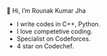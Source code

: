  👋 Hi, I’m Rounak Kumar Jha
-  I write codes in C++, Python.
-  I love competetive coding.
-  Specialist on Codeforces.
-  4 star on Codechef.


<!---
Rounakkumar795/Rounakkumar795 is a ✨ special ✨ repository because its `README.md` (this file) appears on your GitHub profile.
You can click the Preview link to take a look at your changes.
--->
